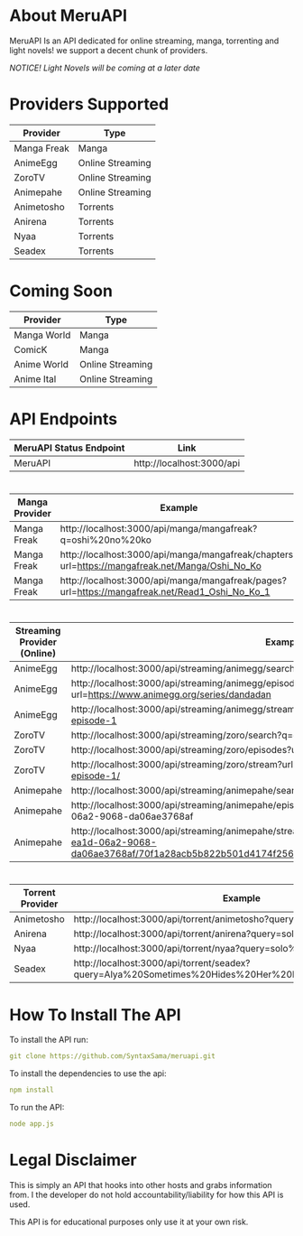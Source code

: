 # About MeruAPI
MeruAPI Is an API dedicated for online streaming, manga, torrenting and light novels! we support a decent chunk of providers.

*NOTICE! Light Novels will be coming at a later date*

# Providers Supported
| Provider                   | Type  |                                                               
| -------------------------- | ----- |
| Manga Freak                | Manga |
| AnimeEgg                | Online Streaming |
| ZoroTV                 | Online Streaming |
| Animepahe                 | Online Streaming |
| Animetosho               | Torrents |
| Anirena               | Torrents |
| Nyaa               | Torrents |
| Seadex               | Torrents |

# Coming Soon
| Provider                   | Type  |                                                               
| -------------------------- | ----- |
| Manga World                | Manga |
| ComicK               | Manga |
| Anime World                | Online Streaming |
| Anime Ital                 | Online Streaming |



# API Endpoints
| MeruAPI Status Endpoint | Link |
| ------------------------ | ---- |
| MeruAPI |  http://localhost:3000/api |
#
| Manga Provider             | Example |                                                              
| -------------------------- | -------- |
| Manga Freak                | http://localhost:3000/api/manga/mangafreak?q=oshi%20no%20ko |
| Manga Freak                | http://localhost:3000/api/manga/mangafreak/chapters?url=https://mangafreak.net/Manga/Oshi_No_Ko |
| Manga Freak                | http://localhost:3000/api/manga/mangafreak/pages?url=https://mangafreak.net/Read1_Oshi_No_Ko_1 |
#
| Streaming Provider (Online)| Example |                                                              
| -------------------------- | -------- |
| AnimeEgg                | http://localhost:3000/api/streaming/animegg/search?q=dandadan |
| AnimeEgg                | http://localhost:3000/api/streaming/animegg/episodes?url=https://www.animegg.org/series/dandadan |
| AnimeEgg                | http://localhost:3000/api/streaming/animegg/stream?url=https://www.animegg.org/dandadan-episode-1 |
| ZoroTV                 | http://localhost:3000/api/streaming/zoro/search?q=dandadan |
| ZoroTV                 | http://localhost:3000/api/streaming/zoro/episodes?url=https://zoroto.com.in/anime/dandadan-dub/ |
| ZoroTV                 | http://localhost:3000/api/streaming/zoro/stream?url=https://zoroto.com.in/dandadan-dub-episode-1/ |
| Animepahe                 | http://localhost:3000/api/streaming/animepahe/search?q=solo%20leveling |
| Animepahe                 | http://localhost:3000/api/streaming/animepahe/episodes?anime_session_id=1895c0ee-ea1d-06a2-9068-da06ae3768af |
| Animepahe                 | http://localhost:3000/api/streaming/animepahe/stream?url=https://animepahe.ru/play/1895c0ee-ea1d-06a2-9068-da06ae3768af/70f1a28acb5b822b501d4174f256dbd6635e19aad4633b94147795b070542d6f |
#
| Torrent Provider           |  Example |                                                              
| -------------------------- | -------- |
| Animetosho               | http://localhost:3000/api/torrent/animetosho?query=solo%20leveling |
| Anirena               | http://localhost:3000/api/torrent/anirena?query=solo%20leveling |
| Nyaa               | http://localhost:3000/api/torrent/nyaa?query=solo%20leveling |
| Seadex               | http://localhost:3000/api/torrent/seadex?query=Alya%20Sometimes%20Hides%20Her%20Feelings%20in%20Russian |

# How To Install The API
To install the API run:
```yaml
git clone https://github.com/SyntaxSama/meruapi.git
```
To install the dependencies to use the api:
```yaml
npm install
```
To run the API:
```yaml
node app.js 
```

# Legal Disclaimer
This is simply an API that hooks into other hosts and grabs information from. I the developer do not hold accountability/liability for how this API is used. 

This API is for educational purposes only use it at your own risk. 
